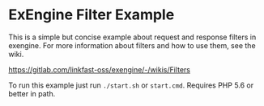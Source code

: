ExEngine Filter Example
===

This is a simple but concise example about request and response filters in exengine. For more information about 
filters and how to use them, see the wiki.

https://gitlab.com/linkfast-oss/exengine/-/wikis/Filters

To run this example just run `./start.sh` or `start.cmd`. Requires PHP 5.6 or better in path.
